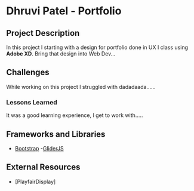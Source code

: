 # Dhruvi Patel - Portfolio

## Project Description
In this project I starting with a design for portfolio done in UX I class using **Adobe XD**. Bring that design into Web Dev...

## Challenges 
While working on this project I struggled with dadadaada......

### Lessons Learned
It was a good learning experience, I get to work with.....

## Frameworks and Libraries 
- [Bootstrap](https://getbootstrap.com/)
-[GliderJS](https://glidejs.com/)

## External Resources
- [PlayfairDisplay]
